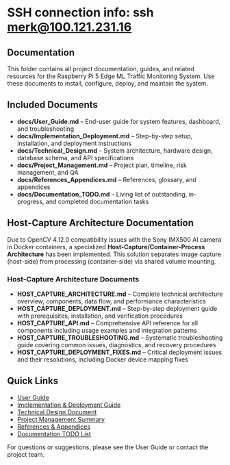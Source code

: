 # SSH connection info: ssh merk@100.121.231.16

## Documentation

This folder contains all project documentation, guides, and related resources for the Raspberry Pi 5 Edge ML Traffic Monitoring System. Use these documents to install, configure, deploy, and maintain the system.

## Included Documents

- **docs/User_Guide.md** – End-user guide for system features, dashboard, and troubleshooting
- **docs/Implementation_Deployment.md** – Step-by-step setup, installation, and deployment instructions
- **docs/Technical_Design.md** – System architecture, hardware design, database schema, and API specifications
- **docs/Project_Management.md** – Project plan, timeline, risk management, and QA
- **docs/References_Appendices.md** – References, glossary, and appendices
- **docs/Documentation_TODO.md** – Living list of outstanding, in-progress, and completed documentation tasks

## Host-Capture Architecture Documentation

Due to OpenCV 4.12.0 compatibility issues with the Sony IMX500 AI camera in Docker containers, a specialized **Host-Capture/Container-Process Architecture** has been implemented. This solution separates image capture (host-side) from processing (container-side) via shared volume mounting.

### Host-Capture Architecture Documents

- **HOST_CAPTURE_ARCHITECTURE.md** – Complete technical architecture overview, components, data flow, and performance characteristics
- **HOST_CAPTURE_DEPLOYMENT.md** – Step-by-step deployment guide with prerequisites, installation, and verification procedures
- **HOST_CAPTURE_API.md** – Comprehensive API reference for all components including usage examples and integration patterns
- **HOST_CAPTURE_TROUBLESHOOTING.md** – Systematic troubleshooting guide covering common issues, diagnostics, and recovery procedures
- **HOST_CAPTURE_DEPLOYMENT_FIXES.md** – Critical deployment issues and their resolutions, including Docker device mapping fixes

## Quick Links

- [User Guide](./docs/User_Guide.md)
- [Implementation & Deployment Guide](./docs/Implementation_Deployment.md)
- [Technical Design Document](./docs/Technical_Design.md)
- [Project Management Summary](./docs/Project_Management.md)
- [References & Appendices](./docs/References_Appendices.md)
- [Documentation TODO List](./docs/Documentation_TODO.md)

For questions or suggestions, please see the User Guide or contact the project team.

